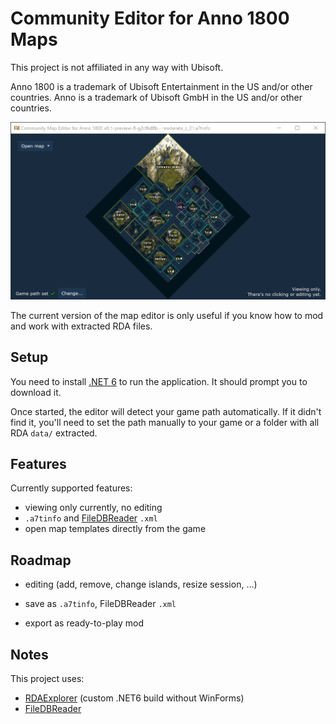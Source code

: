 ﻿# Community Editor for Anno 1800 Maps

This project is not affiliated in any way with Ubisoft.

Anno 1800 is a trademark of Ubisoft Entertainment in the US and/or other countries.
Anno is a trademark of Ubisoft GmbH in the US and/or other countries.

![](./doc/screenshot-1.jpg)

The current version of the map editor is only useful if you know how to mod and work with extracted RDA files.

## Setup

You need to install [.NET 6](https://dotnet.microsoft.com/en-us/download/dotnet/6.0) to run the application.
It should prompt you to download it.

Once started, the editor will detect your game path automatically.
If it didn't find it, you'll need to set the path manually to your game or a folder with all RDA `data/` extracted.

## Features

Currently supported features:
- viewing only currently, no editing
- `.a7tinfo` and [FileDBReader](https://github.com/anno-mods/FileDBReader) `.xml`
- open map templates directly from the game

## Roadmap

- editing (add, remove, change islands, resize session, ...)

- save as `.a7tinfo`, FileDBReader `.xml`
- export as ready-to-play mod

## Notes

This project uses:
- [RDAExplorer](https://github.com/jakobharder/RDAExplorer) (custom .NET6 build without WinForms)
- [FileDBReader](https://github.com/anno-mods/FileDBReader)
